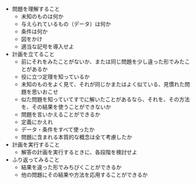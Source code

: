- 問題を理解すること
	- 未知のものは何か
	- 与えられているもの（データ）は何か
	- 条件は何か
	- 図をかけ
	- 適当な記号を導入せよ
- 計画を立てること
	- 前にそれをみたことがないか、または同じ問題を少し違った形でみたことがあるか
	- 役に立つ定理を知っているか
	- 未知のものをよく見て、それが同じかまたはよく似ている、見慣れた問題を思いおこせ
	- 似た問題を知っていてすでに解いたことがあるなら、それを、その方法を、その結果を使うことができないか
	- 問題を言いかえることができるか
	- 定義にかえれ
	- データ・条件をすべて使ったか
	- 問題に含まれる本質的な概念は全て考慮したか
- 計画を実行すること
	- 解答の計画を実行するときに、各段階を検討せよ
- ふり返ってみること
	- 結果を違った形でみちびくことができるか
	- 他の問題にその結果や方法を応用することができるか
